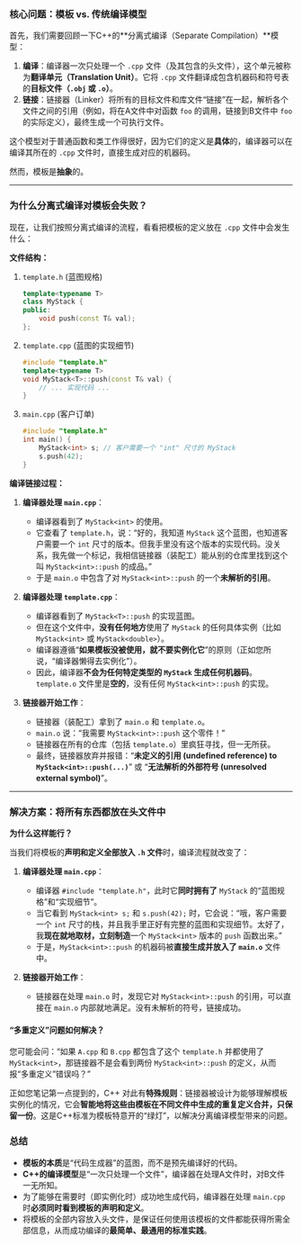 
### 核心问题：模板 vs. 传统编译模型

首先，我们需要回顾一下C++的\*\*分离式编译（Separate Compilation）\*\*模型：

1.  **编译**：编译器一次只处理一个 `.cpp` 文件（及其包含的头文件），这个单元被称为**翻译单元（Translation Unit）**。它将 `.cpp` 文件翻译成包含机器码和符号表的**目标文件（`.obj` 或 `.o`）**。
2.  **链接**：链接器（Linker）将所有的目标文件和库文件“链接”在一起，解析各个文件之间的引用（例如，将在A文件中对函数 `foo` 的调用，链接到B文件中 `foo` 的实际定义），最终生成一个可执行文件。

这个模型对于普通函数和类工作得很好，因为它们的定义是**具体**的，编译器可以在编译其所在的 `.cpp` 文件时，直接生成对应的机器码。

然而，模板是**抽象**的。

-----

### 为什么分离式编译对模板会失败？

现在，让我们按照分离式编译的流程，看看把模板的定义放在 `.cpp` 文件中会发生什么：

**文件结构：**

1.  `template.h` (蓝图规格)
    ```cpp
    template<typename T>
    class MyStack {
    public:
        void push(const T& val);
    };
    ```
2.  `template.cpp` (蓝图的实现细节)
    ```cpp
    #include "template.h"
    template<typename T>
    void MyStack<T>::push(const T& val) {
        // ... 实现代码 ...
    }
    ```
3.  `main.cpp` (客户订单)
    ```cpp
    #include "template.h"
    int main() {
        MyStack<int> s; // 客户需要一个 "int" 尺寸的 MyStack
        s.push(42);
    }
    ```

**编译链接过程：**

1.  **编译器处理 `main.cpp`**：

      * 编译器看到了 `MyStack<int>` 的使用。
      * 它查看了 `template.h`，说：“好的，我知道 `MyStack` 这个蓝图，也知道客户需要一个 `int` 尺寸的版本。但我手里没有这个版本的实现代码。没关系，我先做一个标记，我相信链接器（装配工）能从别的仓库里找到这个叫 `MyStack<int>::push` 的成品。”
      * 于是 `main.o` 中包含了对 `MyStack<int>::push` 的一个**未解析的引用**。

2.  **编译器处理 `template.cpp`**：

      * 编译器看到了 `MyStack<T>::push` 的实现蓝图。
      * 但在这个文件中，**没有任何地方**使用了 `MyStack` 的任何具体实例（比如 `MyStack<int>` 或 `MyStack<double>`）。
      * 编译器遵循“**如果模板没被使用，就不要实例化它**”的原则（正如您所说，“编译器懒得去实例化”）。
      * 因此，编译器**不会为任何特定类型的 `MyStack` 生成任何机器码**。`template.o` 文件里是**空的**，没有任何 `MyStack<int>::push` 的实现。

3.  **链接器开始工作**：

      * 链接器（装配工）拿到了 `main.o` 和 `template.o`。
      * `main.o` 说：“我需要 `MyStack<int>::push` 这个零件！”
      * 链接器在所有的仓库（包括 `template.o`）里疯狂寻找，但一无所获。
      * 最终，链接器放弃并报错：“**未定义的引用 (undefined reference) to `MyStack<int>::push(...)`**” 或 “**无法解析的外部符号 (unresolved external symbol)**”。

-----

### 解决方案：将所有东西都放在头文件中

**为什么这样能行？**

当我们将模板的**声明和定义全部放入 `.h` 文件**时，编译流程就改变了：

1.  **编译器处理 `main.cpp`**：

      * 编译器 `#include "template.h"`，此时它**同时拥有了** `MyStack` 的“蓝图规格”和“实现细节”。
      * 当它看到 `MyStack<int> s;` 和 `s.push(42);` 时，它会说：“哦，客户需要一个 `int` 尺寸的栈，并且我手里正好有完整的蓝图和实现细节。太好了，我**现在就地取材，立刻制造**一个 `MyStack<int>` 版本的 `push` 函数出来。”
      * 于是，`MyStack<int>::push` 的机器码被**直接生成并放入了 `main.o`** 文件中。

2.  **链接器开始工作**：

      * 链接器在处理 `main.o` 时，发现它对 `MyStack<int>::push` 的引用，可以直接在 `main.o` 内部就地满足。没有未解析的符号，链接成功。

#### “多重定义”问题如何解决？

您可能会问：“如果 `A.cpp` 和 `B.cpp` 都包含了这个 `template.h` 并都使用了 `MyStack<int>`，那链接器不是会看到两份 `MyStack<int>::push` 的定义，从而报“多重定义”错误吗？”

正如您笔记第一点提到的，C++ 对此有**特殊规则**：链接器被设计为能够理解模板实例化的情况，它会**智能地将这些由模板在不同文件中生成的重复定义合并，只保留一份**。这是C++标准为模板特意开的“绿灯”，以解决分离编译模型带来的问题。

### 总结

  * **模板的本质**是“代码生成器”的蓝图，而不是预先编译好的代码。
  * **C++的编译模型**是“一次只处理一个文件”，编译器在处理A文件时，对B文件一无所知。
  * 为了能够在需要时（即实例化时）成功地生成代码，编译器在处理 `main.cpp` 时**必须同时看到模板的声明和定义**。
  * 将模板的全部内容放入头文件，是保证任何使用该模板的文件都能获得所需全部信息，从而成功编译的**最简单、最通用的标准实践**。